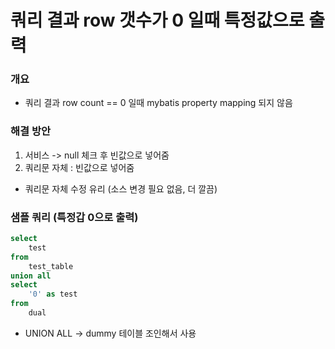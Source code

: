# 쿼리 결과 row 갯수가 0 일때 특정값으로 출력

### 개요
- 쿼리 결과 row count == 0 일때 mybatis property mapping 되지 않음

### 해결 방안
1. 서비스 -> null 체크 후 빈값으로 넣어줌
2. 쿼리문 자체 : 빈값으로 넣어줌

- 쿼리문 자체 수정 유리 (소스 변경 필요 없음, 더 깔끔)


### 샘플 쿼리 (특정갑 0으로 출력)
```sql
select 
    test  
from
    test_table
union all
select
    '0' as test
from
    dual
```

- UNION ALL -> dummy 테이블 조인해서 사용
